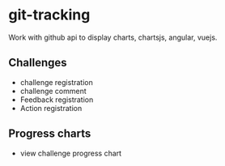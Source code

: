 # git-tracking
Work with github api to display charts, chartsjs, angular, vuejs.

## Challenges
- challenge registration
- challenge comment
- Feedback registration
- Action registration

## Progress charts
- view challenge progress chart
